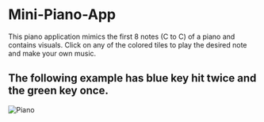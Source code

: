 # Mini-Piano-App

This piano application mimics the first 8 notes (C to C) of a piano and contains visuals. Click on any of the colored tiles to play the desired note and make your own music.



## The following example has blue key hit twice and the green key once. 

![Piano](https://user-images.githubusercontent.com/59580826/103557340-09608400-4e81-11eb-9e93-dedc5aadb810.png)
